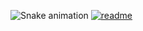 ![Snake animation](https://github.com/PKrutaa/PKrutaa/blob/output/github-contribution-grid-snake.gif)
[![readme](https://github-readme-stats.vercel.app/api/pin/?username=PKrutaa&repo=PKrutaa&theme=react)](https://github.com/PKrutaa/PKrutaa)
